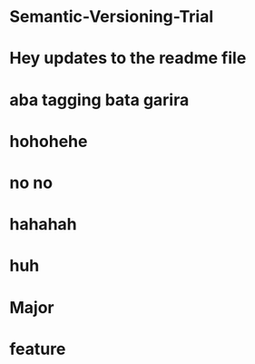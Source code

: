 # Semantic-Versioning-Trial

# Hey updates to the readme file

# aba tagging bata garira


# hohohehe

# no no

# hahahah

# huh

# Major

# feature